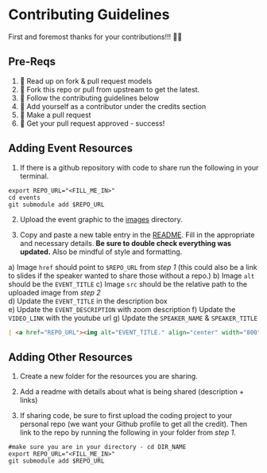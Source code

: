 # Contributing Guidelines

First and foremost thanks for your contributions!!! :sparkling_heart::sparkling_heart:

## Pre-Reqs


1.  :book: Read up on fork & pull request models
2. 🍴 Fork this repo or pull from upstream to get the latest.  
3. 🔨 Follow the contributing guidelines below
4. 👥 Add yourself as a contributor under the credits section
5. 🔧 Make a pull request
6. 🎉 Get your pull request approved - success!

## Adding Event Resources

1. If there is a github repository with code to share run the following in your terminal.

  ```shell
  export REPO_URL="<FILL_ME_IN>"
  cd events
  git submodule add $REPO_URL
  ```
2. Upload the event graphic to the [images](docs/images) directory.

3. Copy and paste a new table entry in the [README](README.md#event-resources). Fill in the appropriate and necessary details. **Be sure to double check everything was updated.** Also be mindful of style and formatting.

  a) Image `href` should point to `$REPO_URL` from _step 1_ (this could also be a link to slides if the speaker wanted to share those without a repo.)
  b) Image `alt` should be the `EVENT_TITLE`
  c) Image `src` should be the relative path to the uploaded image from _step 2_   
  d) Update the `EVENT_TITLE` in the description box  
  e) Update the `EVENT_DESCRIPTION` with zoom description
  f) Update the `VIDEO_LINK` with the youtube url
  g) Update the `SPEAKER_NAME` & `SPEAKER_TITLE`

  ```markdown
  | <a href="REPO_URL"><img alt="EVENT_TITLE." align="center" width="800" src="docs/images/IMAGE_NAME"></a> | **EVENT TITLE** <br/><br/> EVENT_DESCRIPTION <br/><br/> [Video Recording](VIDEO_LINK)- SPEAKER_NAME, _SPEAKER_TITLE_ |
  ```


## Adding Other Resources

1. Create a new folder for the resources you are sharing.

2. Add a readme with details about what is being shared (description + links)

3. If sharing code, be sure to first upload the coding project to your personal repo (we want your Github profile to get all the credit). Then link to the repo by running the following in your folder from _step 1_.

  ```shell
  #make sure you are in your directory - cd DIR_NAME
  export REPO_URL="<FILL_ME_IN>"
  git submodule add $REPO_URL
  ```
